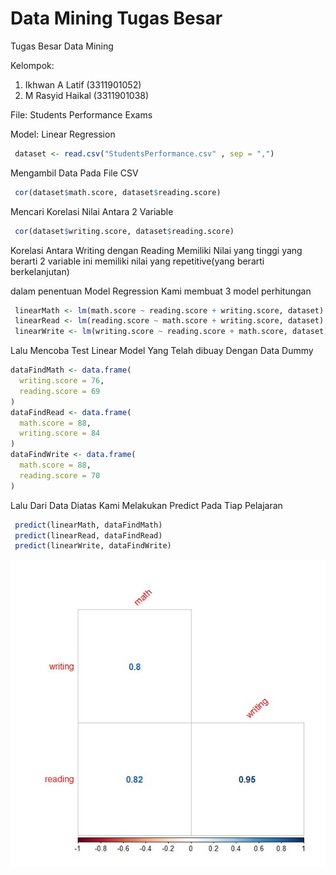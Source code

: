 # Data Mining Tugas Besar
Tugas Besar Data Mining

Kelompok:
 1. Ikhwan A Latif (3311901052)
 2. M Rasyid Haikal (3311901038)

File: Students Performance Exams

Model: Linear Regression

```R
 dataset <- read.csv("StudentsPerformance.csv" , sep = ",")
```
Mengambil Data Pada File CSV

```R
 cor(dataset$math.score, dataset$reading.score)
```
Mencari Korelasi Nilai Antara 2 Variable

```R
 cor(dataset$writing.score, dataset$reading.score)
```
Korelasi Antara Writing dengan Reading Memiliki Nilai yang tinggi
yang berarti 2 variable ini memiliki nilai yang repetitive(yang berarti berkelanjutan)

dalam penentuan Model Regression Kami membuat 3 model perhitungan
```R
 linearMath <- lm(math.score ~ reading.score + writing.score, dataset)
 linearRead <- lm(reading.score ~ math.score + writing.score, dataset)
 linearWrite <- lm(writing.score ~ reading.score + math.score, dataset)
```

Lalu Mencoba Test Linear Model Yang Telah dibuay Dengan Data Dummy
```R
dataFindMath <- data.frame(
  writing.score = 76,
  reading.score = 69
)
dataFindRead <- data.frame(
  math.score = 88,
  writing.score = 84
)
dataFindWrite <- data.frame(
  math.score = 88,
  reading.score = 70
)
```
Lalu Dari Data Diatas Kami Melakukan Predict Pada Tiap Pelajaran
```R
 predict(linearMath, dataFindMath)
 predict(linearRead, dataFindRead)
 predict(linearWrite, dataFindWrite)
```

![Gambar Korelasi](https://raw.githubusercontent.com/IkhwanAL/DataMiningTugasBesar/main/src/corr.jpg)
